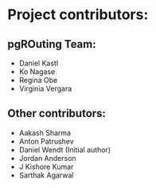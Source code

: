 # Project contributors:

## pgROuting Team:

* Daniel Kastl
* Ko Nagase
* Regina Obe
* Virginia Vergara

## Other contributors:

* Aakash Sharma
* Anton Patrushev
* Daniel Wendt (Initial author) 
* Jordan Anderson
* J Kishore Kumar
* Sarthak Agarwal
